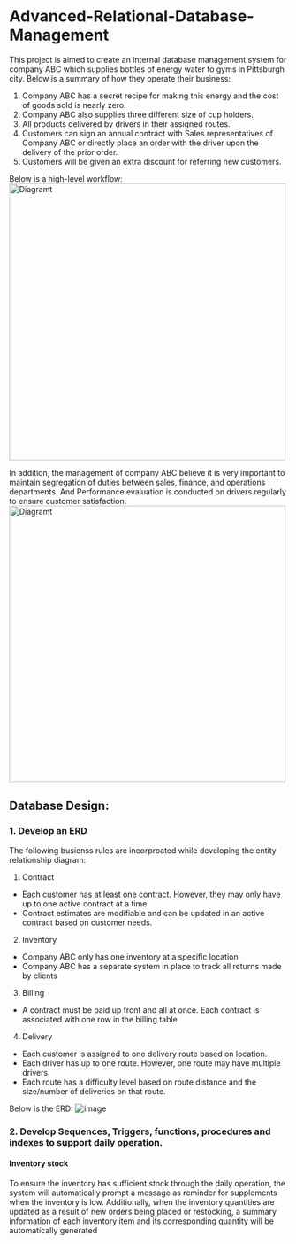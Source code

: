 # Advanced-Relational-Database-Management
This project is aimed to create an internal database management system for company ABC which supplies bottles of energy water to gyms in Pittsburgh city. Below is a summary of how they operate their business: 
1. Company ABC has a secret recipe for making this energy and the cost of goods sold is nearly zero. 
2. Company ABC also supplies three different size of cup holders. 
3. All products delivered by drivers in their assigned routes. 
4. Customers can sign an annual contract with Sales representatives of Company ABC or directly place an order with the driver upon the delivery of the prior order. 
5. Customers will be given an extra discount for referring new customers. 

Below is a high-level workflow:   
<img src="https://github.com/leege8/Advanced-Relational-Database-Management/assets/124459825/ea2c184e-9cb2-4860-af79-688385516945" alt="Diagramt" width="500"/>

In addition, the management of company ABC believe it is very important to maintain segregation of duties between sales, finance, and operations departments. And Performance evaluation is conducted on drivers regularly to ensure customer satisfaction.
<img src="https://github.com/leege8/Advanced-Relational-Database-Management/assets/124459825/9440752b-2a0e-43fa-903c-c74f689b1624" alt="Diagramt" width="500"/>

## Database Design:
### 1. Develop an ERD
The following busienss rules are incorproated while developing the entity relationship diagram:
1. Contract
- Each customer has at least one contract. However, they may only have up to one active contract at a time
- Contract estimates are modifiable and can be updated in an active contract based on customer needs.
2. Inventory
- Company ABC only has one inventory at a specific location
- Company ABC has a separate system in place to track all returns made by clients
3. Billing
- A contract must be paid up front and all at once. Each contract is associated with one row in the billing table
4. Delivery
- Each customer is assigned to one delivery route based on location.
- Each driver has up to one route. However, one route may have multiple drivers.
- Each route has a difficulty level based on route distance and the size/number of deliveries on that route.

Below is the ERD:
![image](https://github.com/leege8/Advanced-Relational-Database-Management/assets/124459825/9399abaf-967f-4838-923a-54e9078c5654)

### 2. Develop Sequences, Triggers, functions, procedures and indexes to support daily operation. 
#### Inventory stock
To ensure the inventory has sufficient stock through the daily operation, the system will automatically prompt a message as reminder for supplements when the inventory is low. Additionally, when the inventory quantities are updated as a result of new orders being placed or restocking, a summary information of each inventory item and its corresponding quantity will be automatically generated


